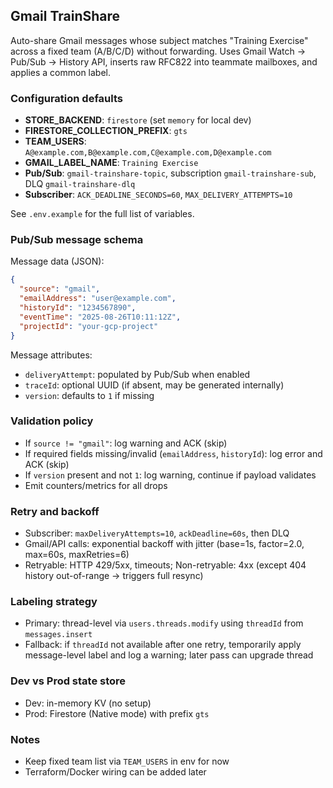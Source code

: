 ## Gmail TrainShare

Auto-share Gmail messages whose subject matches "Training Exercise" across a fixed team (A/B/C/D) without forwarding. Uses Gmail Watch → Pub/Sub → History API, inserts raw RFC822 into teammate mailboxes, and applies a common label.

### Configuration defaults

- **STORE_BACKEND**: `firestore` (set `memory` for local dev)
- **FIRESTORE_COLLECTION_PREFIX**: `gts`
- **TEAM_USERS**: `A@example.com,B@example.com,C@example.com,D@example.com`
- **GMAIL_LABEL_NAME**: `Training Exercise`
- **Pub/Sub**: `gmail-trainshare-topic`, subscription `gmail-trainshare-sub`, DLQ `gmail-trainshare-dlq`
- **Subscriber**: `ACK_DEADLINE_SECONDS=60`, `MAX_DELIVERY_ATTEMPTS=10`

See `.env.example` for the full list of variables.

### Pub/Sub message schema

Message data (JSON):

```json
{
  "source": "gmail",
  "emailAddress": "user@example.com",
  "historyId": "1234567890",
  "eventTime": "2025-08-26T10:11:12Z",
  "projectId": "your-gcp-project"
}
```

Message attributes:

- `deliveryAttempt`: populated by Pub/Sub when enabled
- `traceId`: optional UUID (if absent, may be generated internally)
- `version`: defaults to `1` if missing

### Validation policy

- If `source != "gmail"`: log warning and ACK (skip)
- If required fields missing/invalid (`emailAddress`, `historyId`): log error and ACK (skip)
- If `version` present and not `1`: log warning, continue if payload validates
- Emit counters/metrics for all drops

### Retry and backoff

- Subscriber: `maxDeliveryAttempts=10`, `ackDeadline=60s`, then DLQ
- Gmail/API calls: exponential backoff with jitter (base=1s, factor=2.0, max=60s, maxRetries=6)
- Retryable: HTTP 429/5xx, timeouts; Non-retryable: 4xx (except 404 history out-of-range → triggers full resync)

### Labeling strategy

- Primary: thread-level via `users.threads.modify` using `threadId` from `messages.insert`
- Fallback: if `threadId` not available after one retry, temporarily apply message-level label and log a warning; later pass can upgrade thread

### Dev vs Prod state store

- Dev: in-memory KV (no setup)
- Prod: Firestore (Native mode) with prefix `gts`

### Notes

- Keep fixed team list via `TEAM_USERS` in env for now
- Terraform/Docker wiring can be added later


